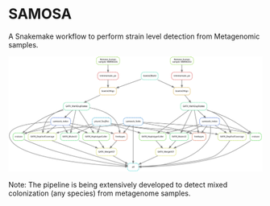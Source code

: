 
# SAMOSA

A Snakemake workflow to perform strain level detection from Metagenomic samples.

![Workflow](/dag.svg)

Note: The pipeline is being extensively developed to detect mixed colonization (any species) from metagenome samples.

